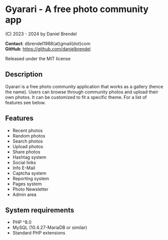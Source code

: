 # Gyarari - A free photo community app

(C) 2023 - 2024 by Daniel Brendel

**Contact**: dbrendel1988(at)gmail(dot)com\
**GitHub**: https://github.com/danielbrendel

Released under the MIT license

## Description
Gyarari is a free photo community application that works as a gallery (hence the name).
Users can browse through community photos and upload their own photos. It can be customized
to fit a specific theme. For a list of features see below.

## Features
- Recent photos
- Random photos
- Search photos
- Upload photos
- Share photos
- Hashtag system
- Social links
- Info E-Mail
- Captcha system
- Reporting system
- Pages system
- Photo Newsletter
- Admin area

## System requirements
- PHP ^8.0
- MySQL (10.4.27-MariaDB or similar)
- Standard PHP extensions